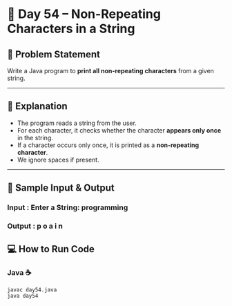 # 🌟 Day 54 – Non-Repeating Characters in a String

## 🎯 Problem Statement  
Write a Java program to **print all non-repeating characters** from a given string.

---

## 📖 Explanation  

- The program reads a string from the user.  
- For each character, it checks whether the character **appears only once** in the string.  
- If a character occurs only once, it is printed as a **non-repeating character**.  
- We ignore spaces if present.

---

## 📝 Sample Input & Output  

### Input :  Enter a String: programming

### Output :  p o a i n

## 💻 How to Run Code 
### Java ☕
```
javac day54.java
java day54
